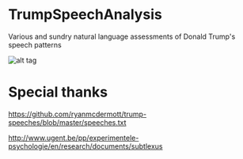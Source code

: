 # TrumpSpeechAnalysis
Various and sundry natural language assessments of Donald Trump's speech patterns

![alt tag](http://www.capitolhillblue.com/wp-content/uploads/2015/12/122215donaldtrump.jpg)

# Special thanks
https://github.com/ryanmcdermott/trump-speeches/blob/master/speeches.txt

http://www.ugent.be/pp/experimentele-psychologie/en/research/documents/subtlexus
